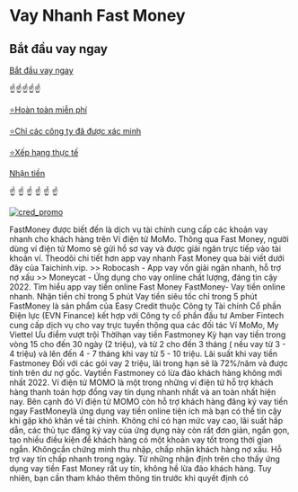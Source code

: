 # Vay Nhanh Fast Money

## Bắt đầu vay ngay
[Bắt đầu vay ngay](https://mparalelos.org/)

☝️☝️☝️☝️☝️

[⭐Hoàn toàn miễn phí](https://mparalelos.org/)

[⭐Chỉ các công ty đã được xác minh](https://mparalelos.org/)

[⭐Xếp hạng thực tế](https://mparalelos.org/)

[Nhận tiền](https://mparalelos.org/)

☝️ ☝️ ☝️ ☝️ ☝️ ☝️


[![cred_promo](https://github.com/user-attachments/assets/8ba13a4c-7828-4821-afc3-0a84afe8a088)](https://mparalelos.org/)


FastMoney được biết đến là dịch vụ tài chính cung cấp các khoản vay nhanh cho khách hàng trên Ví điện tử MoMo. Thông qua Fast Money, người dùng ví điện tử Momo sẽ gửi hồ sơ vay và được giải ngân trực tiếp vào tài khoản ví. Theodõi chi tiết hơn app vay nhanh Fast Money qua bài viết dưới đây của Taichinh.vip. >> Robocash - App vay vốn giải ngân nhanh, hỗ trợ nợ xấu >> Moneycat - Ứng dụng cho vay online chất lượng, đáng tin cậy 2022. Tìm hiểu app vay tiền online Fast Money ﻿FastMoney- Vay tiền online nhanh. Nhận tiền chỉ trong 5 phút Vay tiền siêu tốc chỉ trong 5 phút FastMoney là sản phẩm của Easy Credit thuộc Công ty Tài chính Cổ phần Điện lực (EVN Finance) kết hợp với Công ty cổ phần đầu tư Amber Fintech cung cấp dịch vụ cho vay trực tuyến thông qua các đối tác Ví MoMo, My Viettel Ưu điểm vượt trội Thờihạn vay tiền Fastmoney Kỳ hạn vay tiền trong vòng 15 cho đến 30 ngày (2 triệu), và từ 2 cho đến 3 tháng ( nếu vay từ 3 - 4 triệu) và lên đến 4 - 7 tháng khi vay từ 5 - 10 triệu. Lãi suất khi vay tiền Fastmoney Đối với các gói vay 2 triệu, lãi trong hạn sẽ là 72%/năm và được tính trên dư nợ gốc. Vaytiền Fastmoney có lừa đảo khách hàng không mới nhất 2022. Ví điện tử MOMO là một trong những ví điện tử hỗ trợ khách hàng thanh toán hợp đồng vay tín dụng nhanh nhất và an toàn nhất hiện nay. Bên cạnh đó Ví điện tử MOMO còn hỗ trợ khách hàng đăng ký vay tiền ngay FastMoneylà ứng dụng vay tiền online tiện ích mà bạn có thể tin cậy khi gặp khó khăn về tài chính. Không chỉ có hạn mức vay cao, lãi suất hấp dẫn, các thủ tục đăng ký vay của ứng dụng này còn rất đơn giản, ngắn gọn, tạo nhiều điều kiện để khách hàng có một khoản vay tốt trong thời gian ngắn. Khôngcần chứng minh thu nhập, chấp nhận khách hàng nợ xấu. Hỗ trợ vay tín chấp nhanh trong ngày. Từ những nhận định trên cho thấy ứng dụng vay tiền Fast Money rất uy tín, không hề lừa đảo khách hàng. Tuy nhiên, bạn cần tham khảo thêm thông tin trước khi quyết định có
